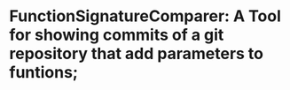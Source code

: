 # FunctionSignatureComparer: A Tool for showing commits of a git repository that add parameters to funtions; #


